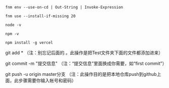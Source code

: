     fnm env --use-on-cd | Out-String | Invoke-Expression

    fnm use --install-if-missing 20

    node -v

    npm -v

    npm install -g vercel


git add *    （注：别忘记后面的.，此操作是把Test文件夹下面的文件都添加进来）

git commit  -m  "提交信息"  （注：“提交信息”里面换成你需要，如“first commit”）

git push -u origin master分支   （注：此操作目的是把本地仓库push到github上面，此步骤需要你输入帐号和密码）

